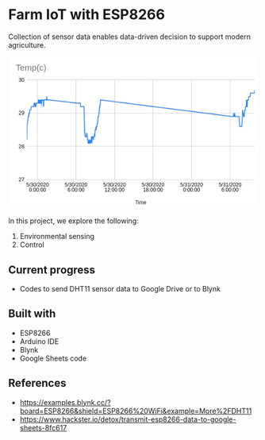 # Farm IoT with ESP8266
Collection of sensor data enables data-driven decision to support modern agriculture. 

![](./docs/temp.png)

In this project, we explore the following:
1. Environmental sensing
2. Control

## Current progress
- Codes to send DHT11 sensor data to Google Drive or to Blynk

## Built with
- ESP8266
- Arduino IDE
- Blynk
- Google Sheets code


## References
- https://examples.blynk.cc/?board=ESP8266&shield=ESP8266%20WiFi&example=More%2FDHT11
- https://www.hackster.io/detox/transmit-esp8266-data-to-google-sheets-8fc617

